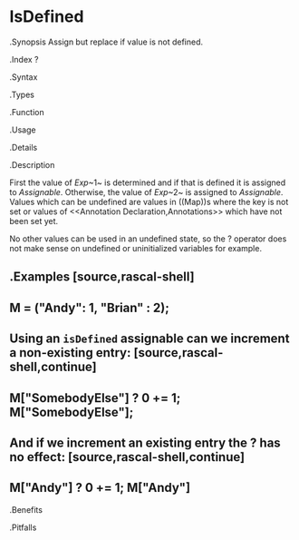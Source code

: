 # IsDefined

.Synopsis
Assign but replace if value is not defined.

.Index
? 

.Syntax

.Types

.Function
       
.Usage

.Details

.Description

First the value of _Exp_~1~ is determined and if that is defined it is assigned to _Assignable_. 
Otherwise, the value of _Exp_~2~ is assigned to _Assignable_. 
Values which can be undefined are values in ((Map))s where the key is not set 
or values of <<Annotation Declaration,Annotations>> which have not been set yet. 

No other values can be used in an undefined state, so the ? operator does not make sense on undefined or uninitialized variables for example.

.Examples
[source,rascal-shell]
----
M = ("Andy": 1, "Brian" : 2);
----
Using an `isDefined` assignable can we increment a non-existing entry:
[source,rascal-shell,continue]
----
M["SomebodyElse"] ? 0 += 1;
M["SomebodyElse"];
----
And if we increment an existing entry the ? has no effect:
[source,rascal-shell,continue]
----
M["Andy"] ? 0 += 1;
M["Andy"]
----

.Benefits

.Pitfalls

